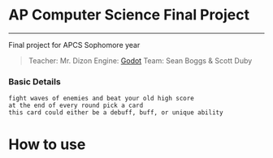 # AP Computer Science Final Project
---

Final project for APCS Sophomore year

> Teacher: Mr. Dizon
> Engine: [Godot](https://godotengine.org/)
> Team: Sean Boggs & Scott Duby

### Basic Details
``` Top down 2d endless game
fight waves of enemies and beat your old high score
at the end of every round pick a card
this card could either be a debuff, buff, or unique ability
```

# How to use
